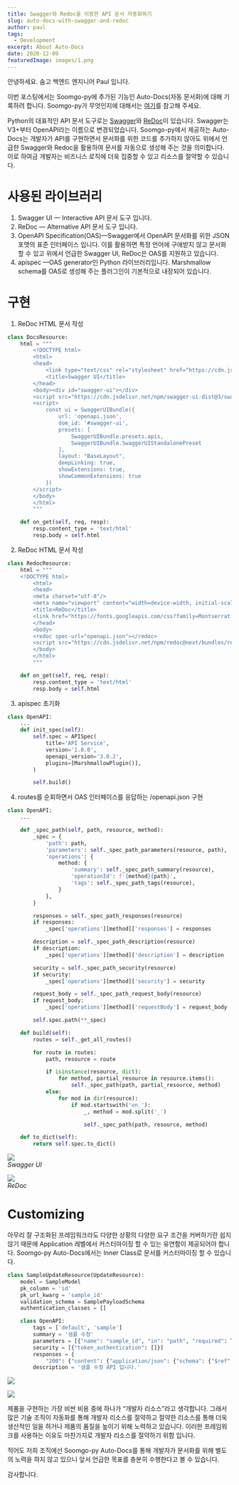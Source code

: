 ```yaml
---
title: Swagger와 Redoc을 이용한 API 문서 자동화하기
slug: auto-docs-with-swagger-and-redoc
author: paul
tags:
  - Development
excerpt: About Auto-Docs
date: 2020-12-09
featuredImage: images/1.png
---
```


안녕하세요. 숨고 백엔드 엔지니어 Paul 입니다.

이번 포스팅에서는 Soomgo-py에 추가된 기능인 Auto-Docs(자동 문서화)에 대해 기록하려 합니다. Soomgo-py가 무엇인지에 대해서는 [여기](http://localhost:8080/blog/2020/11/02/msa-architecture-soomgo-py/)를 참고해 주세요.

Python의 대표적인 API 문서 도구로는 <u>Swagger</u>와 <u>ReDoc</u>이 있습니다. Swagger는 V3+부터 OpenAPI라는 이름으로 변경되었습니다. Soomgo-py에서 제공하는 Auto-Docs는 개발자가 API를 구현하면서 문서화를 위한 코드를 추가하지 않아도 위에서 언급한 Swagger와 Redoc을 활용하여 문서를 자동으로 생성해 주는 것을 의미합니다. 이로 하여금 개발자는 비즈니스 로직에 더욱 집중할 수 있고 리소스를 절약할 수 있습니다.

# 사용된 라이브러리

1. Swagger UI — Interactive API 문서 도구 입니다.
2. ReDoc — Alternative API 문서 도구 입니다.
3. OpenAPI Specification(OAS)—Swagger에서 OpenAPI 문서화를 위한 JSON 포맷의 표준 인터페이스 입니다. 이를 활용하면 특정 언어에 구애받지 않고 문서화 할 수 있고 위에서 언급한 Swagger UI, ReDoc은 OAS를 지원하고 있습니다.
4. apispec —OAS generator인 Python 라이브러리입니다. Marshmallow schema를 OAS로 생성해 주는 플러그인이 기본적으로 내장되어 있습니다.

# 구현

1. ReDoc HTML 문서 작성

```py
class DocsResource:
    html = """
        <!DOCTYPE html>
        <html>
        <head>
            <link type="text/css" rel="stylesheet" href="https://cdn.jsdelivr.net/npm/swagger-ui-dist@3/swagger-ui.css">
            <title>Swagger UI</title>
        </head>
        <body><div id="swagger-ui"></div>
        <script src="https://cdn.jsdelivr.net/npm/swagger-ui-dist@3/swagger-ui-bundle.js"></script>
        <script>
            const ui = SwaggerUIBundle({
                url: 'openapi.json',
                dom_id: '#swagger-ui',
                presets: [
                    SwaggerUIBundle.presets.apis,
                    SwaggerUIBundle.SwaggerUIStandalonePreset
                ],
                layout: "BaseLayout",
                deepLinking: true,
                showExtensions: true,
                showCommonExtensions: true
            })
        </script>
        </body>
        </html>
        """

    def on_get(self, req, resp):
        resp.content_type = 'text/html'
        resp.body = self.html
```

2. ReDoc HTML 문서 작성

```py
class RedocResource:
    html = """
    <!DOCTYPE html>
        <html>
        <head>
        <meta charset="utf-8"/>
        <meta name="viewport" content="width=device-width, initial-scale=1">
        <title>ReDoc</title>
        <link href="https://fonts.googleapis.com/css?family=Montserrat:300,400,700|Roboto:300,400,700" rel="stylesheet">
        </head>
        <body>
        <redoc spec-url="openapi.json"></redoc>
        <script src="https://cdn.jsdelivr.net/npm/redoc@next/bundles/redoc.standalone.js"> </script>
        </body>
        </html>
        """

    def on_get(self, req, resp):
        resp.content_type = 'text/html'
        resp.body = self.html
```

3. apispec 초기화

```py
class OpenAPI:
    ...
    def init_spec(self):
        self.spec = APISpec(
            title='API Service',
            version='1.0.0',
            openapi_version='3.0.2',
            plugins=[MarshmallowPlugin()],
        )

        self.build()
```

4. routes를 순회하면서 OAS 인터페이스를 응답하는 /openapi.json 구현

```py
class OpenAPI:
    ...

    def _spec_path(self, path, resource, method):
        _spec = {
            'path': path,
            'parameters': self._spec_path_parameters(resource, path),
            'operations': {
                method: {
                    'summary': self._spec_path_summary(resource),
                    'operationId': f'{method}{path}',
                    'tags': self._spec_path_tags(resource),
                }
            },
        }

        responses = self._spec_path_responses(resource)
        if responses:
            _spec['operations'][method]['responses'] = responses

        description = self._spec_path_description(resource)
        if description:
            _spec['operations'][method]['description'] = description

        security = self._spec_path_security(resource)
        if security:
            _spec['operations'][method]['security'] = security

        request_body = self._spec_path_request_body(resource)
        if request_body:
            _spec['operations'][method]['requestBody'] = request_body

        self.spec.path(**_spec)

    def build(self):
        routes = self._get_all_routes()

        for route in routes:
            path, resource = route

            if isinstance(resource, dict):
                for method, partial_resource in resource.items():
                    self._spec_path(path, partial_resource, method)
            else:
                for mod in dir(resource):
                    if mod.startswith('on_'):
                        _, method = mod.split('_')

                        self._spec_path(path, resource, method)

    def to_dict(self):
        return self.spec.to_dict()
```

![](./images/1.png)  
_Swagger UI_

![](./images/2.png)  
_ReDoc_

# Customizing

아무리 잘 구조화된 프레임워크라도 다양한 상황의 다양한 요구 조건을 커버하기란 쉽지 않기 때문에 Application 레벨에서 커스터마이징 할 수 있는 유연함이 제공되어야 합니다. Soomgo-py Auto-Docs에서는 Inner Class로 문서를 커스터마이징 할 수 있습니다.

```py
class SampleUpdateResource(UpdateResource):
    model = SampleModel
    pk_column = 'id'
    pk_url_kwarg = 'sample_id'
    validation_schema = SamplePayloadSchema
    authentication_classes = []

    class OpenAPI:
        tags = ['default', 'sample']
        summary = '샘플 수정'
        parameters = [{"name": "sample_id", "in": "path", "required": True, "type": "string"}]
        security = [{"token_authentication": []}]
        responses = {
            "200": {"content": {"application/json": {"schema": {"$ref": "#/components/schemas/SampleUpsertSchema"}}}}}
        description = '샘플 수정 API 입니다.'
```

![](./images/3.png)

![](./images/4.png)

제품을 구현하는 가장 비싼 비용 중에 하나가 “개발자 리소스”라고 생각합니다. 그래서 많은 기술 조직이 자동화를 통해 개발자 리소스를 절약하고 절약한 리소스를 통해 더욱 생산적인 일을 하거나 제품의 품질을 높이기 위해 노력하고 있습니다. 이러한 프레임워크를 사용하는 이유도 마찬가지로 개발자 리소스를 절약하기 위함 입니다.

적어도 저희 조직에선 Soomgo-py Auto-Docs를 통해 개발자가 문서화를 위해 별도의 노력을 하지 않고 있으니 앞서 언급한 목표를 충분히 수행한다고 볼 수 있습니다.

감사합니다.
